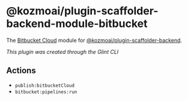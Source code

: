 # @kozmoai/plugin-scaffolder-backend-module-bitbucket

The [Bitbucket Cloud](https://bitbucket.org) module for
[@kozmoai/plugin-scaffolder-backend](https://www.npmjs.com/package/@kozmoai/plugin-scaffolder-backend).

_This plugin was created through the Glint CLI_

## Actions

- `publish:bitbucketCloud`
- `bitbucket:pipelines:run`
